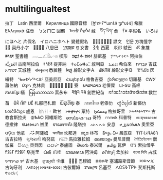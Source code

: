 # multilingualtest

拉丁　Latin
西里爾　Кири‌ллица
國際音標　[ɮʲɤ‌ǂ ʕʷɯ‌n‌˥˩˧ ʈʂʰʊ‌˩˧˩]
希臘　Ελληνικά
注音　ㄅㄆㄇㄈ
回鶻　ᠮᠠᠨᠵᡠ ᡥᡝᡵᡤᡝᠨ
藏　བོད་ཡིག་
彝　ꆇꉙ
平假名　いろはにほへと
片假名　イロハニホヘト
變體假名　𛀆𛄂𛂡𛂉𛂺𛂳𛁸
諺文　언문
方塊僮字　𭨡𮄫
契丹小字　𘬀𘬁𘬂𘬃
八思巴　ꡖꡍꡂꡛ ꡌ
女書　𛆁𛈬
西夏　𗼇𗟲
絨巴　ᰛᰩᰵ
象雄　𑲆𑱵𑲆𑲲𑱵
聖書體　𓂋𓏺𓈖𓆎𓅓𓏏𓊖
楔形　𒉈𒅆𒇷
腓尼基　𐤃𐤀𐤁𐤀𐤓𐤉𐤌
阿拉伯　العَرَبِيَّة
古南阿拉伯　𐩣𐩯𐩬𐩵
提非納　ⵜⴰⵎⴰⵌⴰⵆ
敘利亞　ܐܪܡܝܐ
希伯來　עִבְרִית
吉茲　አማርኛ
天城體　संस्कृतम्
悉曇體　𑖭𑖰𑖟𑖿𑖠𑖽
線形文字Ａ　𐘣𐙇𐙷𐚖
線形文字Ｂ　𐀐𐀡𐀢𐀽
因紐特　ᖃᓂᐅᔮᖅᐸᐃᑦ
亞美尼亞　Հայերեն
格魯吉亞　ქართული
切羅基　ᏣᎳᎩ
蕭伯納　𐑖𐑱𐑝𐑾𐑯
克林貢　 
寮　ພາສາລາວ
老傈僳　ꓡꓲ-ꓢꓴ
高棉　ភាសាខ្មែរ
緬　မြန်မာဘာသာ
索永布　𑪁𑩖𑩻𑩖𑪌𑩰𑩖 𑩰𑩑𑩢𑩑𑪊‎
創世紀苗　𞄂𞄤𞄳𞄬𞄐𞄦𞄲𞄤𞄎𞄫𞄰𞄚𞄧𞄲𞄤𞄔𞄬𞄱𞄀𞄄𞄰𞄩
救世苗　𖬖𖬰𖬝𖬵 𖬄𖬶𖬟 𖬌𖬣𖬵
札那巴札爾　𑨢𑨆𑨏𑨳𑨋𑨆𑨬𑨳
泰　ภาษาไทย
老傣仂　ᨲ᩠ᩅᩫᨴᩱᩭᩃᩧ᩶
新傣仂　ᦷᦎᦺᦑᦺᦖᧈ
盧恩　ᚱᚢᚾᛁᚲ
歐甘　᚛ᚑᚌᚐᚋ᚜
粟特　𐼼𐼴𐼶𐼹𐼷𐼸
格拉哥里　ⰳⰾⰰⰳⱁⰾⰹⱌⰰ
古教會斯拉夫　ꙮѢѦѺ
阿維斯陀　𐬛𐬍𐬢𐬹𐬛𐬀𐬠𐬌𐬭𐬫𐬵
哥特　𐌲𐌿𐍄𐌹𐍃𐌺
科普特　ⲙⲛⲧⲣⲙⲛⲕⲏⲙⲉ
德撒律　𐐔𐐯𐑅𐐨𐑉𐐯𐐻
峇里　ᬩᬲᬩᬮᬶ
隆塔拉　ᨒᨚᨈᨑ
安息　𐭐𐭄𐭋𐭅𐭀𐭍𐭉𐭂
奧里亞　ଓଡ଼ିଆ
他拿　ތާނަ
阿薩姆　অসমীয়া
坎那達　ಕನ್ನಡ
林布　ᤕᤠᤰᤌᤢᤱ ᤐᤠᤴ
呂底亞　𐤮𐤱𐤠𐤭𐤣𐤸𐤯𐤦𐤳
古吉拉特　ગુજરાતી
哈努諾　ᜱᜨᜳᜨᜳᜢ
馬拉雅拉姆　മലയാളം
曼尼普爾　মৈইতৈইলোন
僧伽羅　සිංහල
貝貝因　ᜊᜊᜌᜒ
泰盧固　తెలుగు
泰米爾　தமிழ்
瓦伊　ꕙꔤ
索拉僧平　𑃐𑃦𑃝𑃗 𑃐𑃦𑃖𑃣𑃗
塔克里　𑚔𑚭𑚊𑚤𑚯
爪哇　ꦧꦱꦗꦮ
阿洪姆　𑜄𑜩𑜒𑜡𑜑𑜪𑜤
孟加拉　বাংলা লিপি
占城　ꨀꨇꩉ ꨌꩌ
古木基　ਗੁਰਮੁਖੀ
卡维　𑼒𑼮𑼶
巴穆姆　𖠀𖠂𖠃𖠄
塞浦路斯音節　𐠕𐠖𐠗𐠘
古匈牙利　𐲥𐳋𐳓𐳉𐳗-𐳘𐳀𐳎𐳀𐳢 𐲢𐳛𐳮𐳀𐳤
古彼爾姆　𐍐𐍝𐍑𐍣‎𐍠
呂基亞　𐊍𐊒𐊖𐊙𐊗𐊕𐊀
斐斯托斯　𐇑𐇛𐇜𐇐𐇡𐇽
